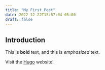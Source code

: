```yaml
---
title: "My First Post"
date: 2022-12-22T15:57:04-05:00
draft: false
---
```

## Introduction

This is **bold** text, and this is *emphasized* text.

Visit the [Hugo](https://gohugo.io) website!
